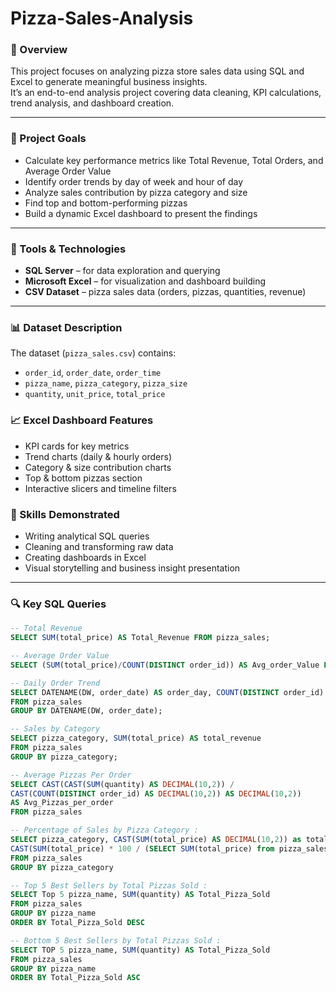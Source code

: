 # Pizza-Sales-Analysis

### 📖 Overview
This project focuses on analyzing pizza store sales data using SQL and Excel to generate meaningful business insights.  
It’s an end-to-end analysis project covering data cleaning, KPI calculations, trend analysis, and dashboard creation.

---

### 🎯 Project Goals
- Calculate key performance metrics like Total Revenue, Total Orders, and Average Order Value  
- Identify order trends by day of week and hour of day  
- Analyze sales contribution by pizza category and size  
- Find top and bottom-performing pizzas  
- Build a dynamic Excel dashboard to present the findings

---

### 🧰 Tools & Technologies
- **SQL Server** – for data exploration and querying  
- **Microsoft Excel** – for visualization and dashboard building  
- **CSV Dataset** – pizza sales data (orders, pizzas, quantities, revenue)

---

### 📊 Dataset Description
The dataset (`pizza_sales.csv`) contains:
- `order_id`, `order_date`, `order_time`  
- `pizza_name`, `pizza_category`, `pizza_size`  
- `quantity`, `unit_price`, `total_price`

### 📈 Excel Dashboard Features

- KPI cards for key metrics
- Trend charts (daily & hourly orders)
- Category & size contribution charts
- Top & bottom pizzas section
- Interactive slicers and timeline filters

 ### 🧠 Skills Demonstrated

- Writing analytical SQL queries
- Cleaning and transforming raw data
- Creating dashboards in Excel
- Visual storytelling and business insight presentation 

---

### 🔍 Key SQL Queries
```sql
-- Total Revenue
SELECT SUM(total_price) AS Total_Revenue FROM pizza_sales;

-- Average Order Value
SELECT (SUM(total_price)/COUNT(DISTINCT order_id)) AS Avg_order_Value FROM pizza_sales;

-- Daily Order Trend
SELECT DATENAME(DW, order_date) AS order_day, COUNT(DISTINCT order_id) AS total_orders
FROM pizza_sales
GROUP BY DATENAME(DW, order_date);

-- Sales by Category
SELECT pizza_category, SUM(total_price) AS total_revenue
FROM pizza_sales
GROUP BY pizza_category;

-- Average Pizzas Per Order
SELECT CAST(CAST(SUM(quantity) AS DECIMAL(10,2)) / 
CAST(COUNT(DISTINCT order_id) AS DECIMAL(10,2)) AS DECIMAL(10,2))
AS Avg_Pizzas_per_order
FROM pizza_sales

-- Percentage of Sales by Pizza Category :
SELECT pizza_category, CAST(SUM(total_price) AS DECIMAL(10,2)) as total_revenue,
CAST(SUM(total_price) * 100 / (SELECT SUM(total_price) from pizza_sales) AS DECIMAL(10,2)) AS PCT
FROM pizza_sales
GROUP BY pizza_category

-- Top 5 Best Sellers by Total Pizzas Sold :
SELECT Top 5 pizza_name, SUM(quantity) AS Total_Pizza_Sold
FROM pizza_sales
GROUP BY pizza_name
ORDER BY Total_Pizza_Sold DESC

-- Bottom 5 Best Sellers by Total Pizzas Sold :
SELECT TOP 5 pizza_name, SUM(quantity) AS Total_Pizza_Sold
FROM pizza_sales
GROUP BY pizza_name
ORDER BY Total_Pizza_Sold ASC
